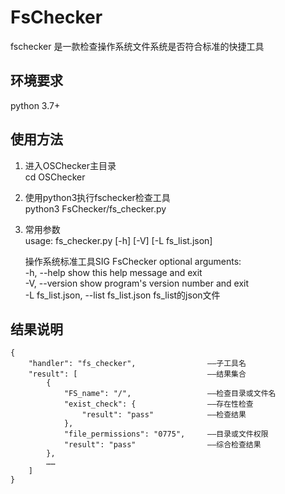 # FsChecker
fschecker  是一款检查操作系统文件系统是否符合标准的快捷工具
## 环境要求
python 3.7+

## 使用方法
1. 进入OSChecker主目录  
cd OSChecker  
2. 使用python3执行fschecker检查工具  
python3 FsChecker/fs_checker.py 
3. 常用参数  
usage: fs_checker.py [-h] [-V] [-L fs_list.json]  


    操作系统标准工具SIG FsChecker
    optional arguments:  
      -h, --help            show this help message and exit  
      -V, --version         show program's version number and exit  
      -L fs_list.json, --list fs_list.json
                            fs_list的json文件  

## 结果说明
    {
        "handler": "fs_checker",                ——子工具名
        "result": [                             ——结果集合
            {
                "FS_name": "/",                 ——检查目录或文件名
                "exist_check": {                ——存在性检查
                    "result": "pass"            ——检查结果
                },
                "file_permissions": "0775",     ——目录或文件权限
                "result": "pass"                ——综合检查结果
            },
            ……
        ]
    }